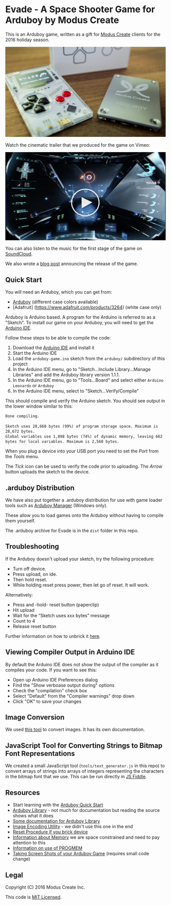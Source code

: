 # Evade - A Space Shooter Game for Arduboy by Modus Create

This is an Arduboy game, written as a gift for [Modus Create](http://moduscreate.com) clients for the 2016 holiday season.

![Evade](evade_prod.jpg)

Watch the cinematic trailer that we produced for the game on Vimeo:

[![Evade Cinematic Trailer](evade_video_still_play_icon.png)](https://vimeo.com/195974902)

You can also listen to the music for the first stage of the game on [SoundCloud](https://soundcloud.com/djliquidice/modus-create-arduboy-game-stage1-track).

We also wrote a [blog post](http://moduscreate.com/announcing-evade-our-first-arduboy-game/) announcing the release of the game.

## Quick Start

You will need an Arduboy, which you can get from:

* [Arduboy](https://www.arduboy.com/store/products/arduboy) (different case colors available)
* [Adafruit] (https://www.adafruit.com/products/3264) (white case only)

Arduboy is Arduino based. A program for the Arduino is referred to as a "Sketch".  To install our game on your Arduboy, you will need to get the [Arduino IDE](https://www.arduino.cc/en/Main/Software).

Follow these steps to be able to compile the code:

1. Download the [Arduino IDE](https://www.arduino.cc/en/Main/Software) and install it
2. Start the Arduino IDE
3. Load the `arduboy-game.ino` sketch from the `arduboy/` subdirectory of this project
4. In the Arduino IDE menu, go to "Sketch...Include Library...Manage Libraries" and add the Arduboy library version 1.1.1.
5. In the Arduino IDE menu, go to "Tools...Board" and select either `Arduino Leonardo` or `Arduboy`
6. In the Arduino IDE menu, select to "Sketch...Verify/Compile"

This should compile and verify the Arduino sketch. You should see output in the lower window similar to this:

    Done compiling.

    Sketch uses 28,668 bytes (99%) of program storage space. Maximum is 28,672 bytes.
    Global variables use 1,898 bytes (74%) of dynamic memory, leaving 662 bytes for local variables. Maximum is 2,560 bytes.

When you plug a device into your USB port you need to set the *Port* from the
*Tools* menu.

The *Tick* icon can be used to verify the code prior to uploading. The *Arrow* button uploads the sketch to
the device.  

## .arduboy Distribution

We have also put together a .arduboy distribution for use with game loader tools such as [Arduboy Manager](http://www.crait.net/arduboy/) (Windows only).  

These allow you to load games onto the Arduboy without having to compile them yourself.

The .arduboy archive for Evade is in the `dist` folder in this repo.

## Troubleshooting

If the Arduboy doesn't upload your sketch, try the following procedure:

* Turn off device.
* Press upload, on ide.
* Then hold reset.
* While holding reset press power, then let go of reset.  It will work.

Alternatively:

* Press and -hold- reset button (paperclip)
* Hit upload
* Wait for the “Sketch uses xxx bytes” message
* Count to 4
* Release reset button

Further information on how to unbrick it [here](http://community.arduboy.com/t/how-to-reset-arduboy-if-its-bricked/807).

## Viewing Compiler Output in Arduino IDE

By default the Arduino IDE does not show the output of the compiler as it compiles your code.  If you want to see this:

* Open up Arduino IDE Preferences dialog
* Find the "Show verboase output during" options
* Check the "compilation" check box
* Select "Default" from the "Compiler warnings" drop down
* Click "OK" to save your changes

## Image Conversion

We used [this tool](https://github.com/yyyc514/img2ard) to convert images.  It has its own documentation.

## JavaScript Tool for Converting Strings to Bitmap Font Representations

We created a small JavaScript tool (`tools/text_generator.js` in this repo) to convert arrays of strings into arrays of integers representing the characters in the bitmap font that we use.  This can be run directly in [JS Fiddle](https://jsfiddle.net/).

## Resources

* Start learning with the [Arduboy Quick Start](http://community.arduboy.com/t/arduboy-quick-start-guide/725)
* [Arduboy Library](https://github.com/Arduboy/Arduboy/tree/master/src) - not much for documentation but reading the source shows what it does
* [Some documentation for Arduboy Library](https://asmcbain.net/projects/arduboy/docs/1.2/api/index.html#arduboy)
* [Image Encoding Utility](http://www.andrewlowndes.co.uk/blog/graphics/arduboy-image-converter) - we didn't use this one in the end
* [Reset Procedure if you brick device](https://www.youtube.com/watch?v=l1ifTSq0VK4)
* [Information about Memory](https://www.arduino.cc/en/Tutorial/Memory) we are space constrained and need to pay attention to this
* [Information on use of PROGMEM](https://www.arduino.cc/en/Reference/PROGMEM)
* [Taking Screen Shots of your Arduboy Game](http://community.arduboy.com/t/screen-mirroring-guide-how-to-screenshot-your-game/2800) (requires small code change)

## Legal

Copyright (C) 2016 Modus Create Inc.

This code is [MIT Licensed](LICENSE.txt).
